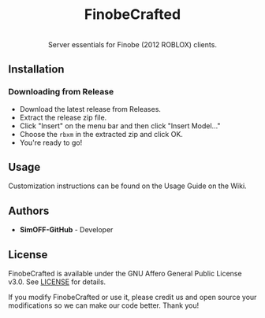 <h1 align="center">FinobeCrafted</h1>
<div align="center">
	</br>
	Server essentials for Finobe (2012 ROBLOX) clients.
</div>

## Installation

### Downloading from Release

- Download the latest release from Releases.
- Extract the release zip file.
- Click "Insert" on the menu bar and then click "Insert Model..."
- Choose the `rbxm` in the extracted zip and click OK.
- You're ready to go!

## Usage

Customization instructions can be found on the Usage Guide on the Wiki.

## Authors

- **SimOFF-GitHub** - Developer
## License

FinobeCrafted is available under the GNU Affero General Public License v3.0. See [LICENSE](LICENSE) for details.

If you modify FinobeCrafted or use it, please credit us and open source your modifications so we can make our code better. Thank you!
